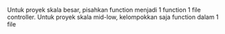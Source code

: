Untuk proyek skala besar, pisahkan function menjadi 1 function 1 file controller.
Untuk proyek skala mid-low, kelompokkan saja function dalam 1 file

